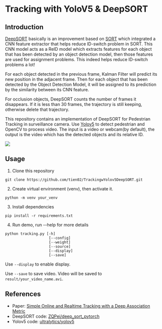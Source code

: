 # Tracking with YoloV5 & DeepSORT
## Introduction
[DeepSORT](https://arxiv.org/abs/1703.07402) basically is an improvement based on [SORT](https://arxiv.org/abs/1602.00763) which integrated a CNN feature extractor that helps reduce ID-switch problem in SORT. This CNN model acts as a ReID model which extracts features for each object that has been detected by an object detection model, then those features are used for assignment problems. This indeed helps reduce ID-switch problems a lot!
 
For each object detected in the previous frame, Kalman Filter will predict its new position in the adjacent frame. Then for each object that has been detected by the Object Detection Model, it will be assigned to its prediction by the similarity between its CNN feature.
 
For occlusion objects, DeepSORT counts the number of frames it disappears. If it is less than 30 frames, the trajectory is still keeping, otherwise delete that trajectory.
 
This repository contains an implementation of DeepSORT for Pedestrian Tracking in surveillance camera. Use [Yolov5](https://github.com/ultralytics/yolov5) to detect pedestrian and OpenCV to process video. The input is a video or webcam(by default), the output is the video which has the detected objects and its relative ID.

![](demo/demo.gif)

## Usage
1. Clone this repository
```
git clone https://github.com/tien02/TrackingwYolov5DeepSORT.git
```
2. Create virtual environment (venv), then activate it.
```
python -m venv your_venv
```
3. Install dependencies
```
pip install -r requirements.txt
```
4. Run demo, run --help for more details
```
python tracking.py [-h]
                    [--config]  
                    [--weight]  
                    [--source]  
                    [--display]
                    [--save]
```
Use `--display` to enable display.

Use `--save` to save video. Video will be saved to `result/your_video_name.avi`.
## References 
- Paper: [Simple Online and Realtime Tracking with a Deep Association Metric](https://arxiv.org/abs/1703.07402)
- DeepSORT code: [ZQPei/deep_sort_pytorch](https://github.com/ZQPei/deep_sort_pytorch) 
- Yolov5 code: [ultralytics/yolov5](https://github.com/ultralytics/yolov5)
